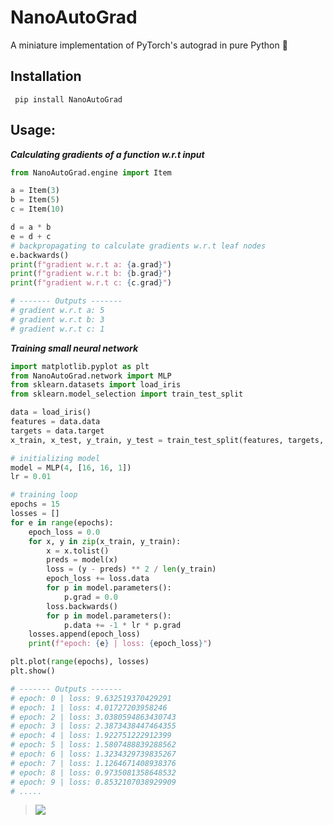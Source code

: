 # NanoAutoGrad
A miniature implementation of PyTorch's autograd in pure Python 🥂

## Installation
```
 pip install NanoAutoGrad
```

## Usage:
***Calculating gradients of a function w.r.t input***
```python
from NanoAutoGrad.engine import Item

a = Item(3)
b = Item(5)
c = Item(10)

d = a * b
e = d + c
# backpropagating to calculate gradients w.r.t leaf nodes
e.backwards()
print(f"gradient w.r.t a: {a.grad}")
print(f"gradient w.r.t b: {b.grad}")
print(f"gradient w.r.t c: {c.grad}")

# ------- Outputs ------- 
# gradient w.r.t a: 5
# gradient w.r.t b: 3
# gradient w.r.t c: 1
```

***Training small neural network***
```python
import matplotlib.pyplot as plt
from NanoAutoGrad.network import MLP
from sklearn.datasets import load_iris
from sklearn.model_selection import train_test_split

data = load_iris()
features = data.data
targets = data.target
x_train, x_test, y_train, y_test = train_test_split(features, targets, train_size=0.8, shuffle=True)

# initializing model
model = MLP(4, [16, 16, 1])
lr = 0.01

# training loop
epochs = 15
losses = []
for e in range(epochs):
    epoch_loss = 0.0
    for x, y in zip(x_train, y_train):
        x = x.tolist()
        preds = model(x)
        loss = (y - preds) ** 2 / len(y_train)
        epoch_loss += loss.data
        for p in model.parameters():
            p.grad = 0.0
        loss.backwards()
        for p in model.parameters():
            p.data += -1 * lr * p.grad
    losses.append(epoch_loss)
    print(f"epoch: {e} | loss: {epoch_loss}")

plt.plot(range(epochs), losses)
plt.show()

# ------- Outputs ------- 
# epoch: 0 | loss: 9.632519370429291
# epoch: 1 | loss: 4.01727203958246
# epoch: 2 | loss: 3.0380594863430743
# epoch: 3 | loss: 2.3873438447464355
# epoch: 4 | loss: 1.922751222912399
# epoch: 5 | loss: 1.5807488839288562
# epoch: 6 | loss: 1.3234329739835267
# epoch: 7 | loss: 1.1264671408938376
# epoch: 8 | loss: 0.9735081358648532
# epoch: 9 | loss: 0.8532107038929909
# .....
```
> <img src="https://d2beiqkhq929f0.cloudfront.net/public_assets/assets/000/024/811/original/myplot.png?1675671242">
